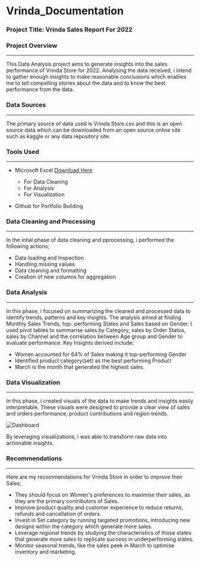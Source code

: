 # Vrinda_Documentation

### Project Title: Vrinda Sales Report For 2022

### Project Overview
---
This Data Analysis project aims to generate insights into the sales performance of Vrinda Store for 2022. Analysing the data received, i intend to gather enough insights to make reasonable conclusions which enables me to tell compelling stories about the data and to know the best performance from the data.

### Data Sources
---
The primary source of data used is Vrinda Store.csv and this is an open source data which can be downloaded from an open source online site such as kaggle or any data repository site.

### Tools Used
---
- Microsoft Excel [Download Here](https://www.microsoft.com) 
   - For Data Cleaning
   - For Analysis
   - For Visualization
    
- Github for Portfolio Building

### Data Cleaning and Processing
---
In the intial phase of data cleaning and pprocessing, i performed the following actions;
- Data loading and Inspection
- Handling missing values
- Data cleaning and formatting
- Creation of new columns for aggregation

### Data Analysis
---
In this phase, i focused on summarizing the cleaned and processed data to identify trends, patterns and key insights. The analysis aimed at finding Monthly Sales Trends, top- performing States and Sales based on Gender. I used pivot tables to summarise sales by Category, sales by Order Status, sales by Channel and the correlation between Age group and Gender to evaluate performance. Key Insights derived include;
 - Women accounted for 64% of Sales making it top-performing Gender
 - Identified product category(set) as the best performing Product
 - March is the month that generated the highest sales.

### Data Visualization
---
In this phase, i created visuals of the data to make trends and insights easily interpretable. These visuals were designed to provide a clear view of sales and orders performance, product contributions and region trends.

![Dashboard](https://github.com/user-attachments/assets/1fd5a178-c672-4964-9584-5d1a981fa45a)

By leveraging visualizations, i was able to transform raw data into actionable insights.

### Recommendations
---
Here are my recommendations for Vrinda Store in order to improve their Sales;
 - They should focus on Women's preferences to maximise their sales, as they are the primary contributors of Sales.
 - Improve product quality and customer experience to reduce returns, refunds and cancellation of orders.
 - Invest in Set category by running targeted promotions, introducing new designs within the category which generate more sales.
 - Leverage regional trends by studying the characteristics of those states that generate more sales to replicate success in underperforming states.
 - Monitor seasonal trends, like the sales peek in March to optimise inventory and marketing.




